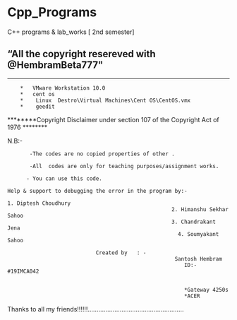 # Cpp_Programs
C++ programs &amp;  lab_works [  2nd semester]





 “All the copyright resereved with @HembramBeta777"
---------------------------------------------------------------------------------------------
---------------------------------------------------------------------------------------------

		*   VMware Workstation 10.0
		*   cent os
		*    Linux  Destro\Virtual Machines\Cent OS\CentOS.vmx
		*    geedit
		

********Copyright Disclaimer under section 107 of the Copyright Act of 1976 ********

N.B:-

           -The codes are no copied properties of other .

           -All  codes are only for teaching purposes/assignment works.

          - You can use this code.

	Help & support to debugging the error in the program by:-
																							1. Diptesh Choudhury
					                                  	2. Himanshu Sekhar Sahoo
				                                  		3. Chandrakant Jena
						                                  4. Soumyakant Sahoo

	                          	Created by   : -
	                                                 	 Santosh Hembram
	                                            			ID:- #19IMCA042


		                                            		*Gateway 4250s
			                                              	*ACER
		

		

Thanks to all my friends!!!!!!......................................................

